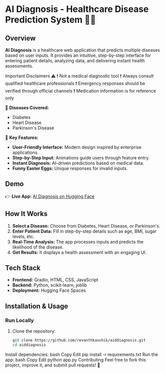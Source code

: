 # AI Diagnosis - Healthcare Disease Prediction System 🏥🤖   

## Overview  
**AI Diagnosis** is a healthcare web application that predicts multiple diseases based on user inputs. It provides an intuitive, step-by-step interface for entering patient details, analyzing data, and delivering instant health assessments.  

Important Disclaimers ⚠️
❗ Not a medical diagnostic tool
❗ Always consult qualified healthcare professionals
❗ Emergency responses should be verified through official channels
❗ Medication information is for reference only

🔹 **Diseases Covered:**  
- Diabetes  
- Heart Disease  
- Parkinson's Disease  

🔹 **Key Features:**  
- **User-Friendly Interface:** Modern design inspired by enterprise applications.  
- **Step-by-Step Input:** Animations guide users through feature entry.  
- **Instant Diagnosis:** AI-driven predictions based on medical data.  
- **Funny Easter Eggs:** Unique responses for invalid inputs.  

## Demo  
👉 **Live App:** [AI Diagnosis on Hugging Face](https://huggingface.co/spaces/revanthkaushik/aiddiagnosis)  

## How It Works  
1. **Select a Disease:** Choose from Diabetes, Heart Disease, or Parkinson's.  
2. **Enter Patient Data:** Fill in step-by-step details such as age, BMI, sugar levels, etc.  
3. **Real-Time Analysis:** The app processes inputs and predicts the likelihood of the disease.  
4. **Get Results:** It displays a health assessment with an engaging UI.  

## Tech Stack  
- **Frontend:** Gradio, HTML, CSS, JavaScript  
- **Backend:** Python, scikit-learn, joblib  
- **Deployment:** Hugging Face Spaces  

## Installation & Usage  
### **Run Locally**  
1. Clone the repository:  
   ```bash
   git clone https://github.com/revanthkaushik/aiddiagnosis.git
   cd aiddiagnosis
Install dependencies:
bash
Copy
Edit
pip install -r requirements.txt
Run the app:
bash
Copy
Edit
python app.py
Contributing
Feel free to fork this project, improve it, and submit pull requests! 🚀
















